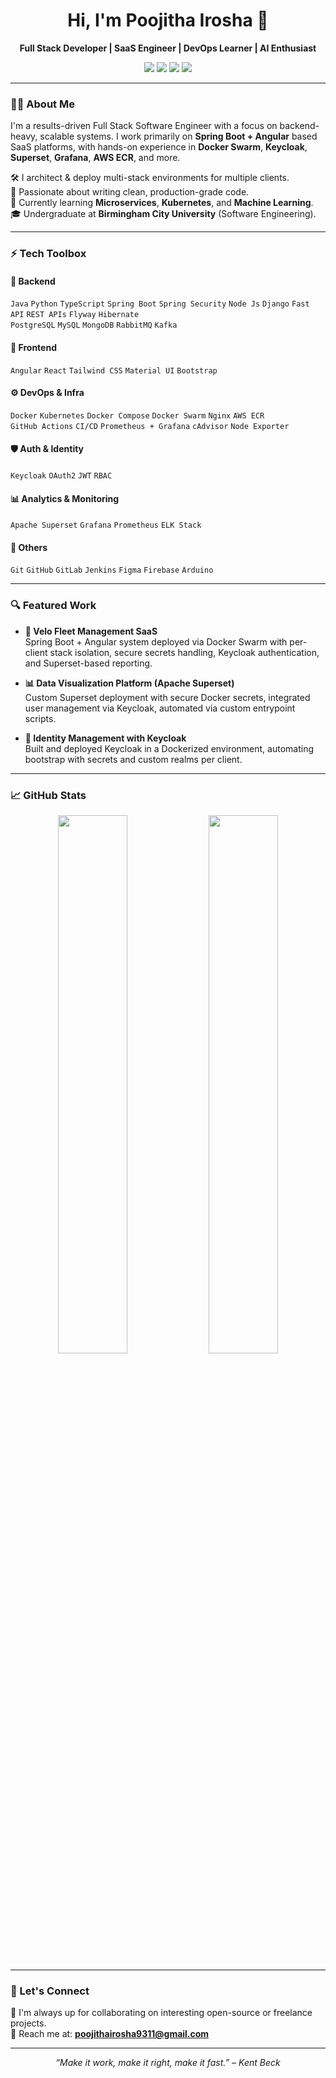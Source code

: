 <h1 align="center">Hi, I'm Poojitha Irosha 👋</h1>

<p align="center">
  <strong>Full Stack Developer | SaaS Engineer | DevOps Learner | AI Enthusiast</strong>
</p>

<p align="center">
  <a href="https://linkedin.com/in/poojitha-irosha-84220b26a"><img src="https://img.shields.io/badge/-LinkedIn-blue?style=flat-square&logo=linkedin"></a>
  <a href="https://github.com/PoojithaIrosha"><img src="https://img.shields.io/badge/-GitHub-black?style=flat-square&logo=github"></a>
  <a href="https://gitlab.com/poojithairosha9311"><img src="https://img.shields.io/badge/-GitLab-orange?style=flat-square&logo=gitlab"></a>
  <a href="https://medium.com/@poojithairosha9311"><img src="https://img.shields.io/badge/-Medium-000000?style=flat-square&logo=medium"></a>
</p>

---

### 👨‍💻 About Me

I'm a results-driven Full Stack Software Engineer with a focus on backend-heavy, scalable systems. I work primarily on **Spring Boot + Angular** based SaaS platforms, with hands-on experience in **Docker Swarm**, **Keycloak**, **Superset**, **Grafana**, **AWS ECR**, and more.

🛠️ I architect & deploy multi-stack environments for multiple clients.  
🎯 Passionate about writing clean, production-grade code.  
🌱 Currently learning **Microservices**, **Kubernetes**, and **Machine Learning**.  
🎓 Undergraduate at **Birmingham City University** (Software Engineering).  

---

### ⚡ Tech Toolbox

#### 🧠 Backend
`Java` `Python` `TypeScript` `Spring Boot` `Spring Security` `Node Js` `Django` `Fast API` `REST APIs` `Flyway` `Hibernate`  
`PostgreSQL` `MySQL` `MongoDB` `RabbitMQ` `Kafka`

#### 🎨 Frontend
`Angular` `React` `Tailwind CSS` `Material UI` `Bootstrap`

#### ⚙️ DevOps & Infra
`Docker` `Kubernetes` `Docker Compose` `Docker Swarm` `Nginx` `AWS ECR`  
`GitHub Actions` `CI/CD` `Prometheus + Grafana` `cAdvisor` `Node Exporter`

#### 🛡️ Auth & Identity
`Keycloak` `OAuth2` `JWT` `RBAC`

#### 📊 Analytics & Monitoring
`Apache Superset` `Grafana` `Prometheus` `ELK Stack`

#### 🚀 Others
`Git` `GitHub` `GitLab` `Jenkins` `Figma` `Firebase` `Arduino`

---

### 🔍 Featured Work

- **🚛 Velo Fleet Management SaaS**  
  Spring Boot + Angular system deployed via Docker Swarm with per-client stack isolation, secure secrets handling, Keycloak authentication, and Superset-based reporting.

- **📊 Data Visualization Platform (Apache Superset)**  
  Custom Superset deployment with secure Docker secrets, integrated user management via Keycloak, automated via custom entrypoint scripts.

- **🔐 Identity Management with Keycloak**  
  Built and deployed Keycloak in a Dockerized environment, automating bootstrap with secrets and custom realms per client.

---

### 📈 GitHub Stats

<p align="center">
  <img src="https://github-readme-stats.vercel.app/api?username=PoojithaIrosha&show_icons=true&theme=tokyonight&hide_border=true" width="47%" />
  <img src="https://github-readme-stats.vercel.app/api/top-langs/?username=PoojithaIrosha&layout=compact&theme=tokyonight&hide_border=true" width="47%" />
</p>

---

### 🤝 Let's Connect

💬 I'm always up for collaborating on interesting open-source or freelance projects.  
📧 Reach me at: **poojithairosha9311@gmail.com**

---

<p align="center">
  <em>“Make it work, make it right, make it fast.” – Kent Beck</em>
</p>
